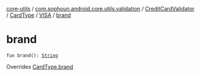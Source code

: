 [core-utils](../../../../index.md) / [com.sophoun.android.core.utils.validation](../../../index.md) / [CreditCardValidator](../../index.md) / [CardType](../index.md) / [VISA](index.md) / [brand](./brand.md)

# brand

`fun brand(): `[`String`](https://kotlinlang.org/api/latest/jvm/stdlib/kotlin/-string/index.html)

Overrides [CardType.brand](../brand.md)

